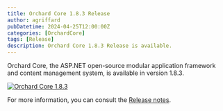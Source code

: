 ```yaml
---
title: Orchard Core 1.8.3 Release
author: agriffard
pubDatetime: 2024-04-25T12:00:00Z
categories: [OrchardCore]
tags: [Release]
description: Orchard Core 1.8.3 Release is available.
---
```


Orchard Core, the ASP.NET open-source modular application framework and content management system, is available in version 1.8.3.

[![Orchard Core 1.8.3](https://opengraph.githubassets.com/1e0b2e13fca1148235cec8914bcdc49c2935493bfb099797f794cad40472ebf4/OrchardCMS/OrchardCore/releases/tag/v1.8.3)](https://github.com/OrchardCMS/OrchardCore/releases/tag/v1.8.3)

For more information, you can consult the [Release notes](https://docs.orchardcore.net/en/latest/docs/releases/1.8.3/).
